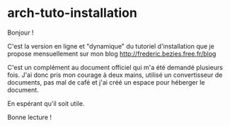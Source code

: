 # arch-tuto-installation

Bonjour !

C'est la version en ligne et "dynamique" du tutoriel d'installation que je propose mensuellement sur mon blog <http://frederic.bezies.free.fr/blog>

C'est un complément au document officiel qui m'a été demandé plusieurs fois. J'ai donc pris mon courage à deux mains, utilisé un convertisseur de documents, pas mal de café et j'ai créé un espace pour héberger le document.

En espérant qu'il soit utile.

Bonne lecture !
